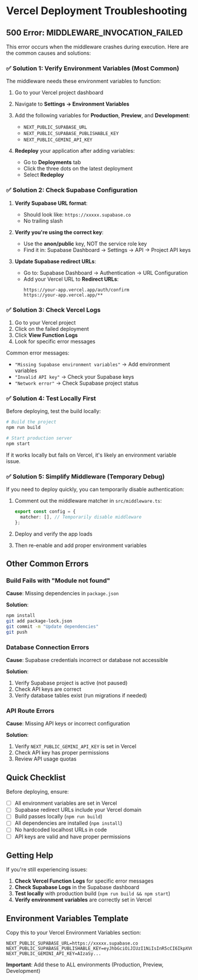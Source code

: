 # Vercel Deployment Troubleshooting

## 500 Error: MIDDLEWARE_INVOCATION_FAILED

This error occurs when the middleware crashes during execution. Here are the common causes and solutions:

### ✅ Solution 1: Verify Environment Variables (Most Common)

The middleware needs these environment variables to function:

1. Go to your Vercel project dashboard
2. Navigate to **Settings → Environment Variables**
3. Add the following variables for **Production**, **Preview**, and **Development**:
   - `NEXT_PUBLIC_SUPABASE_URL`
   - `NEXT_PUBLIC_SUPABASE_PUBLISHABLE_KEY`
   - `NEXT_PUBLIC_GEMINI_API_KEY`

4. **Redeploy** your application after adding variables:
   - Go to **Deployments** tab
   - Click the three dots on the latest deployment
   - Select **Redeploy**

### ✅ Solution 2: Check Supabase Configuration

1. **Verify Supabase URL format**:
   - Should look like: `https://xxxxx.supabase.co`
   - No trailing slash

2. **Verify you're using the correct key**:
   - Use the **anon/public** key, NOT the service role key
   - Find it in: Supabase Dashboard → Settings → API → Project API keys

3. **Update Supabase redirect URLs**:
   - Go to: Supabase Dashboard → Authentication → URL Configuration
   - Add your Vercel URL to **Redirect URLs**:
     ```
     https://your-app.vercel.app/auth/confirm
     https://your-app.vercel.app/**
     ```

### ✅ Solution 3: Check Vercel Logs

1. Go to your Vercel project
2. Click on the failed deployment
3. Click **View Function Logs**
4. Look for specific error messages

Common error messages:
- `"Missing Supabase environment variables"` → Add environment variables
- `"Invalid API key"` → Check your Supabase keys
- `"Network error"` → Check Supabase project status

### ✅ Solution 4: Test Locally First

Before deploying, test the build locally:

```bash
# Build the project
npm run build

# Start production server
npm start
```

If it works locally but fails on Vercel, it's likely an environment variable issue.

### ✅ Solution 5: Simplify Middleware (Temporary Debug)

If you need to deploy quickly, you can temporarily disable authentication:

1. Comment out the middleware matcher in `src/middleware.ts`:
   ```typescript
   export const config = {
     matcher: [], // Temporarily disable middleware
   };
   ```

2. Deploy and verify the app loads
3. Then re-enable and add proper environment variables

## Other Common Errors

### Build Fails with "Module not found"

**Cause**: Missing dependencies in `package.json`

**Solution**:
```bash
npm install
git add package-lock.json
git commit -m "Update dependencies"
git push
```

### Database Connection Errors

**Cause**: Supabase credentials incorrect or database not accessible

**Solution**:
1. Verify Supabase project is active (not paused)
2. Check API keys are correct
3. Verify database tables exist (run migrations if needed)

### API Route Errors

**Cause**: Missing API keys or incorrect configuration

**Solution**:
1. Verify `NEXT_PUBLIC_GEMINI_API_KEY` is set in Vercel
2. Check API key has proper permissions
3. Review API usage quotas

## Quick Checklist

Before deploying, ensure:

- [ ] All environment variables are set in Vercel
- [ ] Supabase redirect URLs include your Vercel domain
- [ ] Build passes locally (`npm run build`)
- [ ] All dependencies are installed (`npm install`)
- [ ] No hardcoded localhost URLs in code
- [ ] API keys are valid and have proper permissions

## Getting Help

If you're still experiencing issues:

1. **Check Vercel Function Logs** for specific error messages
2. **Check Supabase Logs** in the Supabase dashboard
3. **Test locally** with production build (`npm run build && npm start`)
4. **Verify environment variables** are correctly set in Vercel

## Environment Variables Template

Copy this to your Vercel Environment Variables section:

```
NEXT_PUBLIC_SUPABASE_URL=https://xxxxx.supabase.co
NEXT_PUBLIC_SUPABASE_PUBLISHABLE_KEY=eyJhbGciOiJIUzI1NiIsInR5cCI6IkpXVCJ9...
NEXT_PUBLIC_GEMINI_API_KEY=AIzaSy...
```

**Important**: Add these to ALL environments (Production, Preview, Development)
